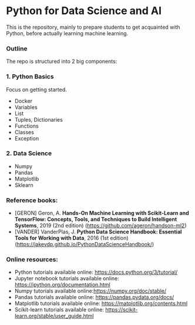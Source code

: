 # Python for Data Science and AI

This is the repository, mainly to prepare students to get acquainted with Python, before actually learning machine learning.


### Outline

The repo is structured into 2 big components:

### 1. Python Basics
Focus on getting started.
  - Docker
  - Variables
  - List
  - Tuples, Dictionaries
  - Functions
  - Classes
  - Exception

### 2. Data Science
  - Numpy
  - Pandas
  - Matplotlib
  - Sklearn
  
### Reference books:
- [GERON] Geron, A. **Hands-On Machine Learning with Scikit-Learn and TensorFlow: Concepts, Tools, and Techniques to Build Intelligent Systems**, 2019 (2nd edition) (https://github.com/ageron/handson-ml2)
- [VANDER] VanderPlas, J. **Python Data Science Handbook: Essential Tools for Working with Data**, 2016 (1st edition) (https://jakevdp.github.io/PythonDataScienceHandbook/)

    
### Online resources:
- Python tutorials available online: https://docs.python.org/3/tutorial/
- Jupyter notebook tutorials available online: https://ipython.org/documentation.html
- Numpy tutorials available online:https://numpy.org/doc/stable/
- Pandas tutorials available online: https://pandas.pydata.org/docs/
- Matplotlib tutorials available online: https://matplotlib.org/contents.html
- Scikit-learn tutorials available online: https://scikit-learn.org/stable/user_guide.html
